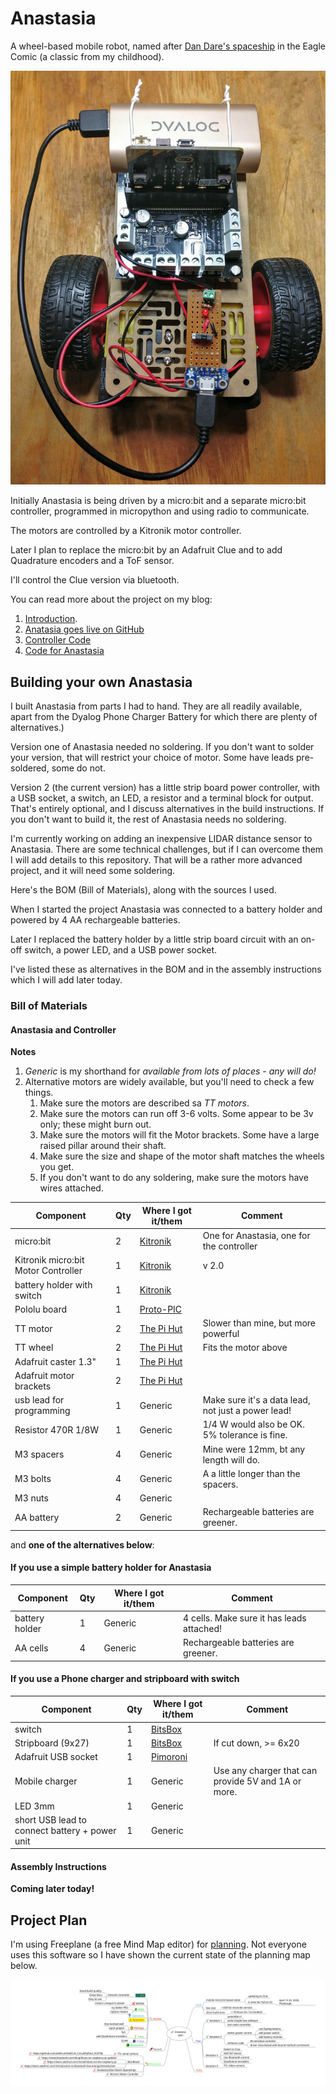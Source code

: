 # Anastasia

A wheel-based mobile robot, named after [Dan Dare's spaceship](http://www.dandare.org/dan/anastasia/anastasia.htm) in the Eagle Comic (a classic from my childhood).

![Anastasia](docs/images/anastasia-with-dylaog-battery.jpg)

Initially Anastasia is being driven by a micro:bit and a separate micro:bit controller, programmed in micropython and using radio to communicate.

The motors are controlled by a Kitronik motor controller.

Later I plan to replace the micro:bit by an Adafruit Clue and to add Quadrature encoders and a ToF sensor.

I'll control the Clue version via bluetooth.

You can read more about the project on my blog:
 
1. [Introduction](https://blog.rareschool.com/2020/03/yet-another-homebrew-robot.html).
1. [Anatasia goes live on GitHub](https://blog.rareschool.com/2020/03/anastasia-is-simple-home-brew-robot-now.html)
1. [Controller Code](https://blog.rareschool.com/2020/03/controlling-anastasia-from-second.html)
1. [Code for Anastasia](https://blog.rareschool.com/2020/03/driving-anastasias-kitronik-motor.html)


## Building your own Anastasia

I built Anastasia from parts I had to hand. They are all readily available, apart from the Dyalog Phone Charger Battery for which there are plenty of alternatives.)

Version one of Anastasia needed no soldering. If you don't want to solder your version, that will restrict your choice of motor. Some have leads pre-soldered, some do not.

Version 2 (the current version) has a little strip board power controller, with a USB socket, a switch, an LED, a resistor and a terminal block for output. That's entirely optional, and I discuss alternatives in the build instructions. If you don't want to build it, the rest of Anastasia needs no soldering.

I'm currently working on adding an inexpensive LIDAR distance sensor to Anastasia. There are some technical challenges, but if I can overcome them I will add details to this repository. That will be a rather more advanced project, and it will need some soldering.

Here's the BOM (Bill of Materials), along with the sources I used.

When I started the project Anastasia was connected to a battery holder and powered by 4 AA rechargeable batteries. 

Later I replaced the battery holder by a little strip board circuit with an on-off switch, a power LED, and a USB power socket.

I've listed these as alternatives in the BOM and in the assembly instructions which I will add later today.

### Bill of Materials

#### Anastasia and Controller

**Notes**

1. *Generic* is my shorthand for *available from lots of places - any will do!* 
1. Alternative motors are widely available, but you'll need to check a few things.
    1. Make sure the motors are described sa *TT motors*.
    1. Make sure the motors can run off 3-6 volts. Some appear to be 3v only; these might burn out.
    1. Make sure the motors will fit the Motor brackets. Some have a large raised pillar around their shaft.
    1. Make sure the size and shape of the motor shaft matches the wheels you get.
    1. If you don't want to do any soldering, make sure the motors have wires attached.
    

|Component|Qty|Where I got it/them|Comment|
|-----------------------------------------|---|--------------|-------|
|micro:bit|2|[Kitronik](https://www.kitronik.co.uk/5613-bbc-microbit-board-only.html)|One for Anastasia, one for the controller|
|Kitronik micro:bit Motor Controller|1|[Kitronik](https://www.kitronik.co.uk/5620-motor-driver-board-for-the-bbc-microbit-v2.html)|v 2.0|
|battery holder with switch|1|[Kitronik](https://www.kitronik.co.uk/2268-2x-aa-battery-box-with-switch-and-connector.html)
|Pololu board|1|[Proto-PIC](https://www.proto-pic.co.uk/product/pololu-1532-rp5rover-5-expansion-plate-rrc07a-narrow-solid-blue/)|
|TT motor|2|[The Pi Hut](https://thepihut.com/products/adafruit-dc-gearbox-motor-tt-motor-200rpm-3-to-6vdc-ada3777)|Slower than mine, but more powerful|
|TT wheel|2|[The Pi Hut](https://thepihut.com/products/adafruit-orange-and-clear-tt-motor-wheel-for-tt-dc-gearbox-motor-ada3766)|Fits the motor above|
|Adafruit caster 1.3"|1|[The Pi Hut](https://thepihut.com/products/adafruit-supporting-swivel-caster-wheel-1-3-diameter)|
|Adafruit motor brackets|2|[The Pi Hut](https://thepihut.com/products/adafruit-motor-mount-for-tt-gearbox-dc-motors-l-bracket-type-ada3768)||
|usb lead for programming|1|Generic|Make sure it's a data lead, not just a power lead!|
|Resistor 470R 1/8W|1|Generic|1/4 W would also be OK. 5% tolerance is fine.|
|M3 spacers|4|Generic|Mine were 12mm, bt any length will do.|
|M3 bolts|4|Generic|A a little longer than the spacers.
|M3 nuts|4|Generic||
|AA battery|2|Generic|Rechargeable batteries are greener.|

and **one of the alternatives below**:

#### If you use a simple battery holder for Anastasia

|Component|Qty|Where I got it/them|Comment|
|-----------------------------------------|---|--------------|-------|
|battery holder|1|Generic|4 cells. Make sure it has leads attached!|
|AA cells|4|Generic|Rechargeable batteries are greener.|


#### If you use a Phone charger and stripboard with switch

|Component|Qty|Where I got it/them|Comment|
|-----------------------------------------|---|--------------|-------|
|switch|1|[BitsBox](https://www.bitsbox.co.uk/index.php?main_page=product_info&cPath=116_120_124_125&products_id=2364)||
|Stripboard (9x27)|1|[BitsBox](https://www.bitsbox.co.uk/index.php?main_page=product_info&cPath=238_244&products_id=1855)|If cut down, >= 6x20|
|Adafruit USB socket|1|[Pimoroni]()||
|Mobile charger|1|Generic|Use any charger that can provide 5V and 1A or more.|
|LED 3mm|1|Generic||
|short USB lead to connect battery + power unit|1|Generic|


#### Assembly Instructions

**Coming later today!**



## Project Plan

I'm using Freeplane (a free Mind Map editor) for [planning](plan/anastasia-bot-plan.mm). Not everyone uses this software so I have shown the current state of the planning map below.

![Plan](docs/images/anastasia-bot-plan.svg)


